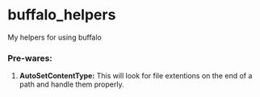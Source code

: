 # buffalo_helpers
My helpers for using buffalo


### Pre-wares:

  1. **AutoSetContentType:** This will look for file extentions on the end of a path and handle them properly.
